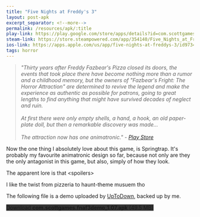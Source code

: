 ```yaml
---
title: "Five Nights at Freddy's 3"
layout: post-apk
excerpt_separator: <!--more-->
permalink: /resources/apk/:title
play-link: https://play.google.com/store/apps/details?id=com.scottgames.fnaf3
steam-link: https://store.steampowered.com/app/354140/Five_Nights_at_Freddys_3/
ios-link: https://apps.apple.com/us/app/five-nights-at-freddys-3/id973482987
tags: horror
---
```


> _"Thirty years after Freddy Fazbear's Pizza closed its doors, the events that took place there have become nothing more than a rumor and a childhood memory, but the owners of "Fazbear's Fright: The Horror Attraction" are determined to revive the legend and make the experience as authentic as possible for patrons, going to great lengths to find anything that might have survived decades of neglect and ruin. <br><br>At first there were only empty shells, a hand, a hook, an old paper-plate doll, but then a remarkable discovery was made... <br><br>The attraction now has one animatronic." - <a href="https://play.google.com/store/apps/details?id=com.scottgames.fnaf3" target="_blank">Play Store</a>_

Now the one thing I absolutely love about this game, is Springtrap. It's probably my favourite animatronic design so far, because not only are they the only antagonist in this game, but also, simply of how they look.

The apparent lore is that <span onclick="document.getElementById('spoilers').style.display = inline;">&lt;spoilers&gt;</span> <span id="spoilers" style="display:none;">someone's inside the springtrap suit but whatever, looking at how bloody and rusty the inside is, they probably weak as hell.</span>

I like the twist from pizzeria to haunt-theme musuem tho

<span ondblclick="document.getElementById('paid').style.display='inline'">The following file is a demo uploaded by <a href="https://five-nights-at-freddys-3-demo.en.uptodown.com/android" target="_blank">UpToDown</a>, backed up by me.</span>

<div class="text-center">
    <a class="btn btn-dark btn-block w-100" onclick='apk("com.scottgames.fnaf3demo_1.07.apk")' target="_blank" style="text-decoration: none; background-color: #333;"> Download <b>com.scottgames.fnaf3demo_1.07.apk</b> (49.5 MB)</a><br>
    <a id="paid" class="btn btn-dark btn-block w-100" onclick='apk("com.scottgames.fnaf3_2.0.apk")' target="_blank" style="text-decoration: none; background-color: #333; display: none;"> Download <b>com.scottgames.fnaf3_2.0.apk</b> (61.9 MB)</a>
</div>
